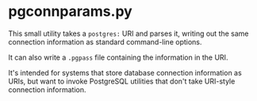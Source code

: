 # pgconnparams.py

This small utility takes a `postgres:` URI and parses it, writing out the same connection information as standard command-line options.

It can also write a `.pgpass` file containing the information in the URI.

It's intended for systems that store database connection information as URIs, but want to invoke PostgreSQL utilities that don't take URI-style connection information.